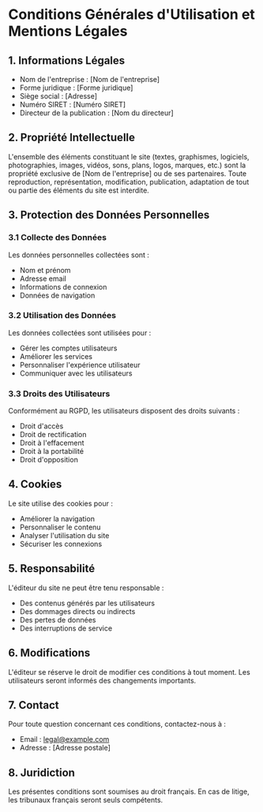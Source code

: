 # Conditions Générales d'Utilisation et Mentions Légales

## 1. Informations Légales
- Nom de l'entreprise : [Nom de l'entreprise]
- Forme juridique : [Forme juridique]
- Siège social : [Adresse]
- Numéro SIRET : [Numéro SIRET]
- Directeur de la publication : [Nom du directeur]

## 2. Propriété Intellectuelle
L'ensemble des éléments constituant le site (textes, graphismes, logiciels, photographies, images, vidéos, sons, plans, logos, marques, etc.) sont la propriété exclusive de [Nom de l'entreprise] ou de ses partenaires. Toute reproduction, représentation, modification, publication, adaptation de tout ou partie des éléments du site est interdite.

## 3. Protection des Données Personnelles
### 3.1 Collecte des Données
Les données personnelles collectées sont :
- Nom et prénom
- Adresse email
- Informations de connexion
- Données de navigation

### 3.2 Utilisation des Données
Les données collectées sont utilisées pour :
- Gérer les comptes utilisateurs
- Améliorer les services
- Personnaliser l'expérience utilisateur
- Communiquer avec les utilisateurs

### 3.3 Droits des Utilisateurs
Conformément au RGPD, les utilisateurs disposent des droits suivants :
- Droit d'accès
- Droit de rectification
- Droit à l'effacement
- Droit à la portabilité
- Droit d'opposition

## 4. Cookies
Le site utilise des cookies pour :
- Améliorer la navigation
- Personnaliser le contenu
- Analyser l'utilisation du site
- Sécuriser les connexions

## 5. Responsabilité
L'éditeur du site ne peut être tenu responsable :
- Des contenus générés par les utilisateurs
- Des dommages directs ou indirects
- Des pertes de données
- Des interruptions de service

## 6. Modifications
L'éditeur se réserve le droit de modifier ces conditions à tout moment. Les utilisateurs seront informés des changements importants.

## 7. Contact
Pour toute question concernant ces conditions, contactez-nous à :
- Email : legal@example.com
- Adresse : [Adresse postale]

## 8. Juridiction
Les présentes conditions sont soumises au droit français. En cas de litige, les tribunaux français seront seuls compétents. 